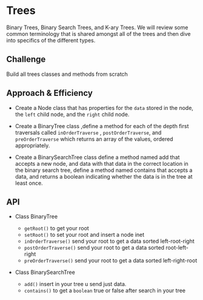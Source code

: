 # Trees
Binary Trees, Binary Search Trees, and K-ary Trees.
We will review some common terminology that is shared amongst all of the trees and then dive into specifics of the different types.
## Challenge
Build all trees classes and methods from scratch

## Approach & Efficiency
* Create a Node class that has properties for the `data` stored in the node, the
  `left` child node, and the `right` child node.

* Create a BinaryTree class ,define a method for each of the depth first traversals
  called `inOrderTraverse`
  , `postOrderTraverse`, and
  `preOrderTraverse` which returns an array of the values, ordered appropriately.

* Create a BinarySearchTree class define a method named add that accepts a new node, and data with
  that data in the correct location in the binary search tree, define a method named contains that
  accepts a data, and returns a boolean indicating whether the data is in the tree at least once.
## API
* Class BinaryTree
    * `getRoot()` to get your root
    * `setRoot()` to set your root and insert a node inet
    * `inOrderTraverse()` send your root to get a data sorted left-root-right
    * `postOrderTraverse()` send your root to get a data sorted root-left-right
    * `preOrderTraverse()` send your root to get a data sorted left-right-root

* Class BinarySearchTree
    * `add()` insert in your tree u send just data.
    * `contains()` to get a `boolean` true or false after search in your tree